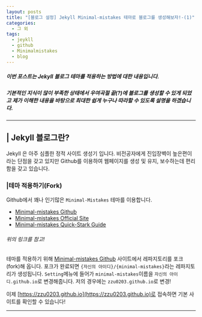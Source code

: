 ```yaml
---
layout: posts
title: "[블로그 설정] Jekyll Minimal-mistakes 테마로 블로그를 생성해보자!-(1)"
categories:
  - 그 외
tags:
  - jeykll
  - github
  - Minimalmistakes
  - blog
---
```

##### 이번 포스트는 Jekyll 블로그 테마를 적용하는 방법에 대한 내용입니다.  
##### 기본적인 지식이 많이 부족한 상태에서 우여곡절 끝(?)에 블로그를 생성할 수 있게 되었고 제가 이해한 내용을 바탕으로 최대한 쉽게 누구나 따라할 수 있도록 설명을 하겠습니다.
___
## | Jekyll 블로그란?
Jekyll 은 아주 심플한 정적 사이트 생성기 입니다. 비전공자에게 진입장벽이 높은편이라는 단점을 갖고 있지만 Github를 이용하여 웹페이지를 생성 및 유지, 보수하는데 편리함을 갖고 있습니다.  

### |테마 적용하기(Fork)
Github에서 꽤나 인기많은 `Minimal-Mistakes` 테마를 이용합니다.  
  * [Minimal-mistakes Github](https://github.com/mmistakes/minimal-mistakes)
  * [Minimal-mistakes Official Site](https://mmistakes.github.io/minimal-mistakes/)
  * [Minimal-mistakes Quick-Stark Guide](https://mmistakes.github.io/minimal-mistakes/docs/quick-start-guide/)  
###### 위의 링크를 참고!

테마를 적용하기 위해 [Minimal-mistakes Github](https://github.com/mmistakes/minimal-mistakes) 사이트에서 레파지토리를 포크(fork)해 옵니다.
포크가 완료되면 `{자신의 아이디}/{minimal-mistakes}`라는 레파지토리가 생성됩니다.
`Setting`메뉴에 들어가 `minimal-mistakes`이름을 `자신의 아이디.github.io`로 변경해줍니다.
저의 경우에는 `zzu0203.github.io`로 변경!

이제 [https://zzu0203.github.io](https://zzu0203.github.io)로 접속하면 기본 사이트를 확인할 수 있습니다!
___
